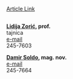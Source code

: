 [Article Link](https://www.fhs.hr/en/deanery/deans_office)

## 
**[Lidija Zorić](https://www.fhs.unizg.hr/djelatnik/lidija.zoric), prof.**  
tajnica  
[e-mail](javascript:cms_mail\('lzoric','fhs.hr','',''\))  
245-7603  
  
**[Damir Soldo](https://www.fhs.unizg.hr/djelatnik/damir.soldo), mag. nov.**  
[e-mail](javascript:cms_mail\('dsoldo','fhs.unizg.hr','',''\))  
245-7664
  

